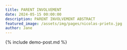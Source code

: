 ```yaml
---
title: PARENT INVOLVEMENT
date: 2024-05-15 00:00:00
description: PARENT INVOLVEMENT ABSTRACT
featured_image: /assets/img/pages/nicolas-prieto.jpg
author: Jane
---
```


{% include demo-post.md %}
